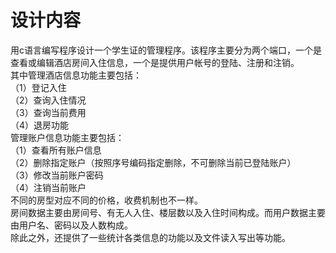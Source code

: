 # 设计内容 #
用c语言编写程序设计一个学生证的管理程序。该程序主要分为两个端口，一个是查看或编辑酒店房间入住信息，一个是提供用户帐号的登陆、注册和注销。  
其中管理酒店信息功能主要包括：  
（1）登记入住  
（2）查询入住情况  
（3）查询当前费用  
（4）退房功能  
管理账户信息功能主要包括：  
（1）查看所有账户信息  
（2）删除指定账户（按照序号编码指定删除，不可删除当前已登陆账户）  
（3）修改当前账户密码  
（4）注销当前账户  
不同的房型对应不同的价格，收费机制也不一样。  
房间数据主要由房间号、有无人入住、楼层数以及入住时间构成。而用户数据主要由用户名、密码以及人数构成。  
除此之外，还提供了一些统计各类信息的功能以及文件读入写出等功能。  
